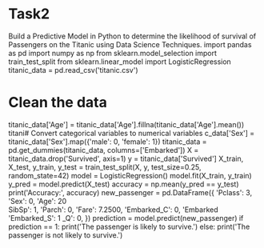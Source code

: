 # Task2
Build a Predictive Model in Python to determine the likelihood of survival of Passengers on the Titanic using Data Science Techniques.
import pandas as pd
import numpy as np
from sklearn.model_selection import train_test_split
from sklearn.linear_model import LogisticRegression
titanic_data = pd.read_csv('titanic.csv')
# Clean the data
titanic_data['Age'] = titanic_data['Age'].fillna(titanic_data['Age'].mean())
titani# Convert categorical variables to numerical variables
c_data['Sex'] = titanic_data['Sex'].map({'male': 0, 'female': 1})
titanic_data = pd.get_dummies(titanic_data, columns=['Embarked'])
X = titanic_data.drop('Survived', axis=1)
y = titanic_data['Survived']
X_train, X_test, y_train, y_test = train_test_split(X, y, test_size=0.25, random_state=42)
model = LogisticRegression()
model.fit(X_train, y_train)
y_pred = model.predict(X_test)
accuracy = np.mean(y_pred == y_test)
print('Accuracy:', accuracy)
new_passenger = pd.DataFrame({
    'Pclass': 3,
    'Sex': 0,
    'Age': 20   
    SibSp': 1,
        'Parch': 0,
    'Fare': 7.2500,
    'Embarked_C': 0,
    'Embarked    'Embarked_S': 1
_Q': 0,
})
prediction = model.predict(new_passenger)
if prediction == 1:
    print('The passenger is likely to survive.')
else:
    print('The passenger is not likely to survive.')



